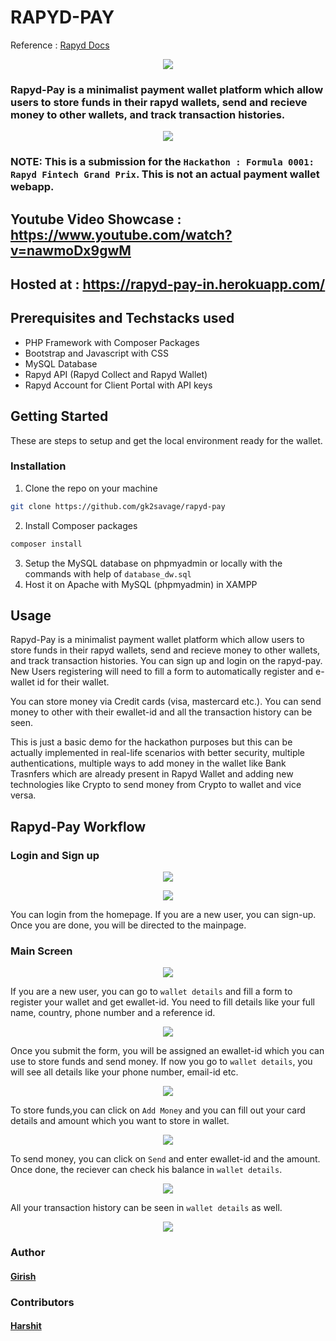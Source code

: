 # RAPYD-PAY

Reference : [Rapyd Docs](https://docs.rapyd.net/build-with-rapyd/docs/getting-started)

<p align="center">
<img src="snapshots/ss1.png"/>
</p>

### Rapyd-Pay is a minimalist payment wallet platform which allow users to store funds in their rapyd wallets, send and recieve money to other wallets, and track transaction histories.

<p align="center">
<img src="snapshots/ss10.png"/>
</p>

### NOTE: This is a submission for the ``Hackathon : Formula 0001: Rapyd Fintech Grand Prix``. This is not an actual payment wallet webapp.

## Youtube Video Showcase : https://www.youtube.com/watch?v=nawmoDx9gwM

## Hosted at : https://rapyd-pay-in.herokuapp.com/

## Prerequisites and Techstacks used

- PHP Framework with Composer Packages
- Bootstrap and Javascript with CSS
- MySQL Database
- Rapyd API (Rapyd Collect and Rapyd Wallet)
- Rapyd Account for Client Portal with API keys



## Getting Started

These are steps to setup and get the local environment ready for the wallet.

### Installation

1. Clone the repo on your machine
```sh
git clone https://github.com/gk2savage/rapyd-pay
```
2. Install Composer packages
```sh
composer install
```
3. Setup the MySQL database on phpmyadmin or locally with the commands with help of ``database_dw.sql``
4. Host it on Apache with MySQL (phpmyadmin) in XAMPP 


## Usage

Rapyd-Pay is a minimalist payment wallet platform which allow users to store funds in their rapyd wallets, send and recieve money to other wallets, and track transaction histories.
You can sign up and login on the rapyd-pay. New Users registering will need to fill a form to automatically register and e-wallet id for their wallet.

You can store money via Credit cards (visa, mastercard etc.). You can send money to other with their ewallet-id and all the transaction history can be seen.

This is just a basic demo for the hackathon purposes but this can be actually implemented in real-life scenarios with better security, multiple authentications, multiple ways to add money in the wallet like Bank Trasnfers which are already present in Rapyd Wallet and adding new technologies like Crypto to send money from Crypto to wallet and vice versa.


## Rapyd-Pay Workflow

### Login and Sign up

<p align="center">
<img src="snapshots/ss2.png"/>
</p>

<p align="center">
<img src="snapshots/ss3.png"/>
</p>

You can login from the homepage. If you are a new user, you can sign-up. 
Once you are done, you will be directed to the mainpage.

### Main Screen

<p align="center">
<img src="snapshots/ss4.png"/>
</p>

If you are a new user, you can go to ``wallet details`` and fill a form to register your wallet and get ewallet-id.
You need to fill details like your full name, country, phone number and a reference id.

<p align="center">
<img src="snapshots/ss5.png"/>
</p>

Once you submit the form, you will be assigned an ewallet-id which you can use to store funds and send money.
If now you go to ``wallet details``, you will see all details like your phone number, email-id etc.

<p align="center">
<img src="snapshots/ss9.png"/>
</p>

To store funds,you can click on ``Add Money`` and you can fill out your card details and amount which you want to store in wallet.

<p align="center">
<img src="snapshots/ss8.png"/>
</p>

To send money, you can click on ``Send`` and enter ewallet-id and the amount. Once done, the reciever can check his balance in ``wallet details``.

<p align="center">
<img src="snapshots/ss7.png"/>
</p>

All your transaction history can be seen in ``wallet details`` as well.

<p align="center">
<img src="snapshots/ss6.png"/>
</p>

### Author

<a href="https://github.com/gk2savage">  <h4> Girish </h4> </a>

### Contributors

<a href="https://github.com/harshkyo">  <h4> Harshit </h4> </a>
